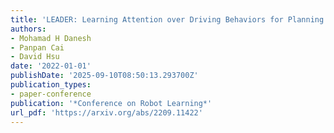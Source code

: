 ```yaml
---
title: 'LEADER: Learning Attention over Driving Behaviors for Planning under Uncertainty'
authors:
- Mohamad H Danesh
- Panpan Cai
- David Hsu
date: '2022-01-01'
publishDate: '2025-09-10T08:50:13.293700Z'
publication_types:
- paper-conference
publication: '*Conference on Robot Learning*'
url_pdf: 'https://arxiv.org/abs/2209.11422'
---
```

